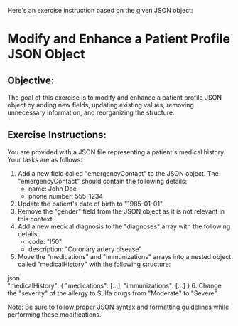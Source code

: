 Here's an exercise instruction based on the given JSON object:

# Modify and Enhance a Patient Profile JSON Object

## Objective:
The goal of this exercise is to modify and enhance a patient profile JSON object by adding new fields, updating existing values, removing unnecessary information, and reorganizing the structure.

## Exercise Instructions:

You are provided with a JSON file representing a patient's medical history. Your tasks are as follows:

1. Add a new field called "emergencyContact" to the JSON object. The "emergencyContact" should contain the following details:
	* name: John Doe
	* phone number: 555-1234
2. Update the patient's date of birth to "1985-01-01".
3. Remove the "gender" field from the JSON object as it is not relevant in this context.
4. Add a new medical diagnosis to the "diagnoses" array with the following details:
	* code: "I50"
	* description: "Coronary artery disease"
5. Move the "medications" and "immunizations" arrays into a nested object called "medicalHistory" with the following structure:

json	
"medicalHistory": {
    "medications": [...],
    "immunizations": [...]
}
6. Change the "severity" of the allergy to Sulfa drugs from "Moderate" to "Severe".

Note: Be sure to follow proper JSON syntax and formatting guidelines while performing these modifications.